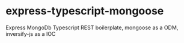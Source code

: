 # express-typescript-mongoose
Express MongoDb Typescript REST boilerplate, mongoose as a ODM, inversify-js as a IOC
